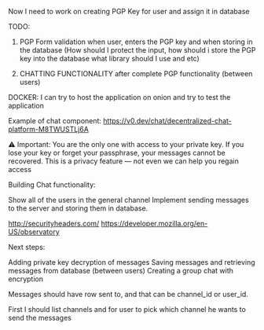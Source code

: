 Now I need to work on creating PGP Key for user and assign it in database

TODO:

1. PGP Form validation when user, enters the PGP key and when storing in the database
   (How should I protect the input, how should i store the PGP key into the database what library should I use and etc)

2. CHATTING FUNCTIONALITY after complete PGP functionality (between users)

DOCKER: I can try to host the application on onion and try to test the application

Example of chat component: <https://v0.dev/chat/decentralized-chat-platform-M8TWUSTLj6A>

⚠️ Important:
You are the only one with access to your private key.
If you lose your key or forget your passphrase, your messages cannot be recovered.
This is a privacy feature — not even we can help you regain access

Building Chat functionality:

Show all of the users in the general channel
Implement sending messages to the server and storing
them in database.

<http://securityheaders.com/>
<https://developer.mozilla.org/en-US/observatory>

Next steps:

Adding private key decryption of messages
Saving messages and retrieving messages from database (between users)
Creating a group chat with encryption

Messages should have row sent to, and that can be channel_id or user_id.

First I should list channels and for user to pick which channel he wants to send the messages

